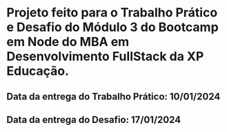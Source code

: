 # Projeto feito para o Trabalho Prático e Desafio do Módulo 3 do Bootcamp em Node do MBA em Desenvolvimento FullStack da XP Educação.

## Data da entrega do Trabalho Prático: 10/01/2024

## Data da entrega do Desafio: 17/01/2024